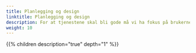 ```yaml
---
title: Planlegging og design
linktitle: Planlegging og design
description: For at tjenestene skal bli gode må vi ha fokus på brukernes behov.
weight: 10
---
```


{{% children description="true" depth="1" %}}
